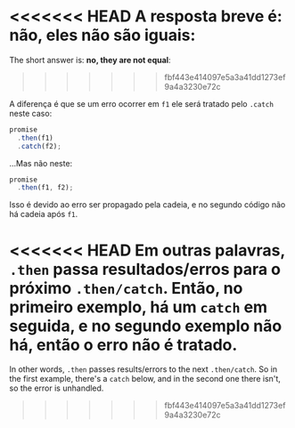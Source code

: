 <<<<<<< HEAD
A resposta breve é: **não, eles não são iguais**:
=======
The short answer is: **no, they are not equal**:
>>>>>>> fbf443e414097e5a3a41dd1273ef9a4a3230e72c

A diferença é que se um erro ocorrer em `f1` ele será tratado pelo `.catch` neste caso:

```js run
promise
  .then(f1)
  .catch(f2);
```

...Mas não neste:

```js run
promise
  .then(f1, f2);
```

Isso é devido ao erro ser propagado pela cadeia, e no segundo código não há cadeia após `f1`.

<<<<<<< HEAD
Em outras palavras, `.then` passa resultados/erros para o próximo `.then/catch`. Então, no primeiro exemplo, há um `catch` em seguida, e no segundo exemplo não há, então o erro não é tratado. 
=======
In other words, `.then` passes results/errors to the next `.then/catch`. So in the first example, there's a `catch` below, and in the second one there isn't, so the error is unhandled.
>>>>>>> fbf443e414097e5a3a41dd1273ef9a4a3230e72c
